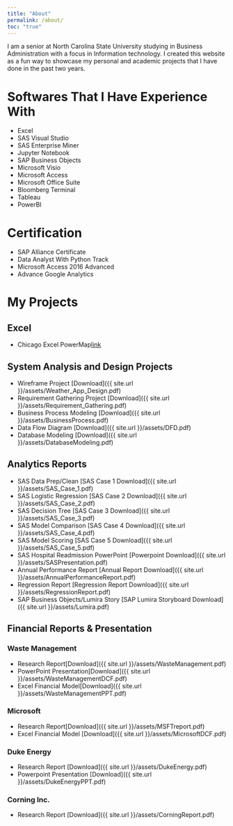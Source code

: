 ```yaml
---
title: "About"
permalink: /about/
toc: "true"
---
```

I am a senior at North Carolina State University studying in Business Administration with a focus in Information technology. I created this website as a fun way to showcase my personal and academic projects that I have done in the past two years.

# Softwares That I Have Experience With
* Excel
* SAS Visual Studio
* SAS Enterprise Miner
* Jupyter Notebook
* SAP Business Objects
* Microsoft Visio
* Microsoft Access
* Microsoft Office Suite
* Bloomberg Terminal
* Tableau
* PowerBI

# Certification
* SAP Alliance Certificate
* Data Analyst With Python Track
* Microsoft Access 2016 Advanced
* Advance Google Analytics


# My Projects

## Excel
* Chicago Excel PowerMap[link](https://www.youtube.com/watch?v=QUHB8pLQ-gk)

## System Analysis and Design Projects
* Wireframe Project [Download]({{ site.url }}/assets/Weather_App_Design.pdf)
* Requirement Gathering Project [Download]({{ site.url }}/assets/Requirement_Gathering.pdf)
* Business Process Modeling [Download]({{ site.url }}/assets/BusinessProcess.pdf)
* Data Flow Diagram [Download]({{ site.url }}/assets/DFD.pdf)
* Database Modeling [Download]({{ site.url }}/assets/DatabaseModeling.pdf)

## Analytics Reports
* SAS Data Prep/Clean [SAS Case 1 Download]({{ site.url }}/assets/SAS_Case_1.pdf)
* SAS Logistic Regression [SAS Case 2 Download]({{ site.url }}/assets/SAS_Case_2.pdf)
* SAS Decision Tree [SAS Case 3 Download]({{ site.url }}/assets/SAS_Case_3.pdf)
* SAS Model Comparison [SAS Case 4 Download]({{ site.url }}/assets/SAS_Case_4.pdf)
* SAS Model Scoring [SAS Case 5 Download]({{ site.url }}/assets/SAS_Case_5.pdf)
* SAS Hospital Readmission PowerPoint [Powerpoint Download]({{ site.url }}/assets/SASPresentation.pdf)
* Annual Performance Report [Annual Report Download]({{ site.url }}/assets/AnnualPerformanceReport.pdf)
* Regression Report [Regression Report Download]({{ site.url }}/assets/RegressionReport.pdf)
* SAP Business Objects/Lumira Story [SAP Lumira Storyboard Download]({{ site.url }}/assets/Lumira.pdf)


## Financial Reports & Presentation

### Waste Management
* Research Report[Download]({{ site.url }}/assets/WasteManagement.pdf)
* PowerPoint Presentation[Download]({{ site.url }}/assets/WasteManagementDCF.pdf)
* Excel Financial Model[Download]({{ site.url }}/assets/WasteManagementPPT.pdf)

### Microsoft
* Research Report[Download]({{ site.url }}/assets/MSFTreport.pdf)
* Excel Financial Model [Download]({{ site.url }}/assets/MicrosoftDCF.pdf)

### Duke Energy
* Research Report [Download]({{ site.url }}/assets/DukeEnergy.pdf)
* Powerpoint Presentation [Download]({{ site.url }}/assets/DukeEnergyPPT.pdf)

### Corning Inc.
* Research Report [Download]({{ site.url }}/assets/CorningReport.pdf)

